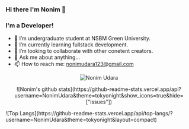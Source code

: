 ### Hi there I'm Nonim 👋

### I'm a Developer!

- 🔭 I’m undergraduate student at NSBM Green University.
- 🌱 I’m currently learning fullstack development.
- 👯 I’m looking to collaborate with other conetent creators.
- 💬 Ask me about anything...
- 📫 How to reach me: nonimudara123@gmail.com


<p align="center"> <img src="https://komarev.com/ghpvc/?username=Nonim-Udara&color=blue" alt="Nonim Udara" /> </p>


<p align="center">![Nonim's github stats](https://github-readme-stats.vercel.app/api?username=NonimUdara&theme=tokyonight&show_icons=true&hide=["issues"])</p>
![Top Langs](https://github-readme-stats.vercel.app/api/top-langs/?username=NonimUdara&theme=tokyonight&layout=compact)

